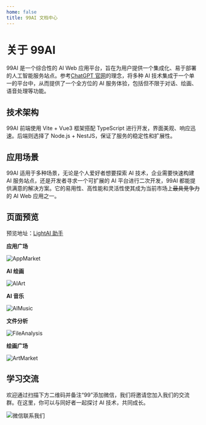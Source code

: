 ```yaml
---
home: false
title: 99AI 文档中心
---
```


# 关于 99AI

99AI 是一个综合性的 AI Web 应用平台，旨在为用户提供一个集成化、易于部署的人工智能服务站点。参考[ChatGPT 官网](https://chat.openai.com)的理念，将多种 AI 技术集成于一个单一的平台中，从而提供了一个全方位的 AI 服务体验，包括但不限于对话、绘画、语音处理等功能。

## 技术架构

99AI 前端使用 Vite + Vue3 框架搭配 TypeScript 进行开发，界面美观、响应迅速。后端则选择了 Node.js + NestJS，保证了服务的稳定性和扩展性。

## 应用场景

99AI 适用于多种场景，无论是个人爱好者想要探索 AI 技术，企业需要快速构建 AI 服务站点，还是开发者寻求一个可扩展的 AI 平台进行二次开发，99AI 都能提供满意的解决方案。它的易用性、高性能和灵活性使其成为当前市场上~~最具竞争力~~的 AI Web 应用之一。

## 页面预览

预览地址：[LightAI 助手](https://asst.lightai.cloud)

**应用广场**

<img src="/images/AppMarket.png" alt="AppMarket" style="">

**AI 绘画**

<img src="/images/AIArt.png" alt="AIArt" style="">

**AI 音乐**

<img src="/images/AIMusic.png" alt="AIMusic" style="">

**文件分析**

<img src="/images/FileAnalysis.png" alt="FileAnalysis" style="">

**绘画广场**

<img src="/images/ArtMarket.png" alt="ArtMarket" style="">

## 学习交流

欢迎通过扫描下方二维码并备注“99”添加微信，我们将邀请您加入我们的交流群。在这里，你可以与同好者一起探讨 AI 技术，共同成长。

<img src="/images/wechat.jpg" alt="微信联系我们" style="max-height: 40vh;">
